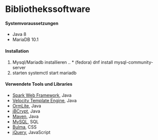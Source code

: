 # Bibliothekssoftware

#### Systemvoraussetzungen

- Java 8
- MariaDB 10.1

#### Installation

1. Mysql/Mariadb installieren 
..  * (fedora) dnf install mysql-community-server
2. starten systemctl start mariadb

#### Verwendete Tools und Libraries

- [Spark Web Framework](http://sparkjava.com/), Java
- [Velocity Template Engine](http://velocity.apache.org/engine/1.7/), Java
- [OrmLite](http://ormlite.com/), Java
- [jBCrypt](https://www.mindrot.org/projects/jBCrypt/), Java
- [Maven](https://maven.apache.org/), Java
- [MySQL](https://www.mysql.com/de/), SQL
- [Bulma](https://bulma.io/), CSS
- [jQuery](https://jquery.com/), JavaScript
